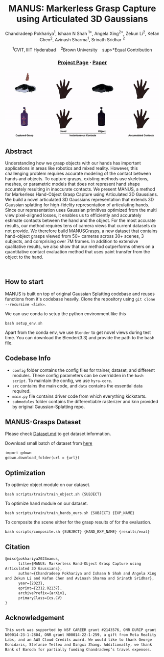 <div align="center">

# <b>MANUS</b>: Markerless Grasp Capture using Articulated 3D Gaussians

Chandradeep Pokhariya<sup>1</sup>, Ishaan N Shah <sup>1*</sup>, Angela Xing<sup>2*</sup>, Zekun Li<sup>2</sup>, Kefan Chen<sup>2</sup>, Avinash Sharma<sup>1</sup>, Srinath Sridhar <sup>2</sup>

<sup>1</sup>CVIT, IIIT Hyderabad &nbsp;&nbsp; <sup>2</sup>Brown University &nbsp;&nbsp; sup>*</sup>Equal Contribution 

### [Project Page](https://ivl.cs.brown.edu/research/manus.html) · [Paper](https://arxiv.org/pdf/2312.02137)

</div>

<img src="./assets/teaser.gif" width="1000" alt="Teaser Animation">

<br>

## Abstract
Understanding how we grasp objects with our hands has important applications in areas like robotics and mixed reality. However, this challenging problem requires accurate modeling of the contact between hands and objects. To capture grasps, existing methods use skeletons, meshes, or parametric models that does not represent hand shape accurately resulting in inaccurate contacts. We present MANUS, a method for Markerless Hand-Object Grasp Capture using Articulated 3D Gaussians. We build a novel articulated 3D Gaussians representation that extends 3D Gaussian splatting for high-fidelity representation of articulating hands. Since our representation uses Gaussian primitives optimized from the multi view pixel-aligned losses, it enables us to efficiently and accurately estimate contacts between the hand and the object. For the most accurate results, our method requires tens of camera views that current datasets do not provide. We therefore build MANUSGrasps, a new dataset that contains hand-object grasps viewed from 50+ cameras across 30+ scenes, 3 subjects, and comprising over 7M frames. In addition to extensive qualitative results, we also show that our method outperforms others on a quantitative contact evaluation method that uses paint transfer from the object to the hand.

<br> 

## How to start
MANUS is built on top of original Gaussian Splatting codebase and reuses functions from it's codebase heavily. 
Clone the repository using `git clone --recursive <link>`. 

We can use conda to setup the python environment like this
```
bash setup_env.sh
```

Apart from the conda env, we use `Blender` to get novel views during test time. You can download the Blender(3.3) and provide the path to the bash file. 

## Codebase Info
- `config` folder contains the config files for trainer, dataset, and different modules. These config parameters can be overridden in the `bash script`. To maintain the config, we use `hyra-core`.
- `src` contains the main code, and `data` contains the essential data required. 
- `main.py` file contains driver code from which everything kickstarts. 
- `submodules` folder contains the differentiable rasterizer and knn provided by original Gaussian-Splatting repo. 

## MANUS-Grasps Dataset
Please check [Dataset.md](Dataset.md) to get dataset information. 

Download small batch of dataset from [here](https://drive.google.com/drive/folders/15ihoMdU0PFUNkJSJxBpdrMy1lNT7fASu?usp=sharing)

```
import gdown
gdown.download_folder(url = {url})
```


## Optimization

To optimize object module on our dataset. 
```
bash scripts/train/train_object.sh {SUBJECT}
```

To optimize hand module on our dataset. 
```
bash scripts/train/train_hands_ours.sh {SUBJECT} {EXP_NAME}
```

To composite the scene either for the grasp results of for the evaluation. 
```
bash scripts/composite.sh {SUBJECT} {HAND_EXP_NAME} {results/eval}
```

## Citation
```
@misc{pokhariya2023manus,
      title={MANUS: Markerless Hand-Object Grasp Capture using Articulated 3D Gaussians}, 
      author={Chandradeep Pokhariya and Ishaan N Shah and Angela Xing and Zekun Li and Kefan Chen and Avinash Sharma and Srinath Sridhar},
      year={2023},
      eprint={2312.02137},
      archivePrefix={arXiv},
      primaryClass={cs.CV}
}
```

## Acknowledgement
```
This work was supported by NSF CAREER grant #2143576, ONR DURIP grant N00014-23-1-2804, ONR grant N00014-22-1-259, a gift from Meta Reality Labs, and an AWS Cloud Credits award. We would like to thank George Konidaris, Stefanie Tellex and Dingxi Zhang. Additionally, we thank Bank of Baroda for partially funding Chandradeep’s travel expenses.
```

